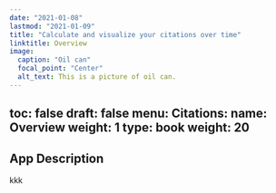 ```yaml
---
date: "2021-01-08"
lastmod: "2021-01-09"
title: "Calculate and visualize your citations over time"
linktitle: Overview
image:
  caption: "Oil can"
  focal_point: "Center"
  alt_text: This is a picture of oil can.
---
```

toc: false
draft: false
menu:
  Citations:
    name: Overview
    weight: 1
type: book
weight: 20
---

## App Description


kkk
